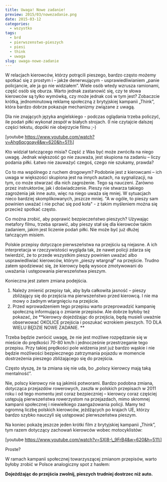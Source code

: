 ```yaml
---
title: Uwaga! Nowe zadanie!
preview: 2015/03/nowezadanie.png
date: 2015-03-12
categories:
  - wszystko
tags:
  - brd
  - pierwszenstwo-pieszych
  - piesi
  - think
  - uwaga
slug: uwaga-nowe-zadanie
---
```


W relacjach kierowców, którzy potrącili pieszego, bardzo często możemy spotkać się z prostym i – jakże denerwującym - usprawiedliwianiem „panie policjancie, ale ja go nie widziałem”. Wiele osób wtedy wzrusza ramionami, część osób się oburza. Warto jednak zastanowić się, czy te słowa kierowców są tylko wymówką, czy może jednak coś w tym jest? Zobaczcie krótką, jednominutową reklamę społeczną z brytyjskiej kampanii „Think”, która bardzo dobrze pokazuje mechanizmy związane z uwagą.

Dla nie znających języka angielskiego - podczas oglądania trzeba policzyć, ile podań piłki wykonał zespół w białych strojach. (I nie czytajcie dalszej części tekstu, dopóki nie obejrzycie filmu ;-)

\[youtube https://www.youtube.com/watch?v=Ahg6qcgoay4&w=620&h=511\]

Kto widział tańczącego misia? Część z Was być może zwróciła na niego uwagę. Jednak większość go nie zauważa, jest skupiona na zadaniu – liczy podania piłki. Łatwo nie zauważyć czegoś, czego nie szukamy, prawda?

Co to ma wspólnego z ruchem drogowym? Podobnie jest z kierowcami – ich uwaga w większości skupiona jest na innych autach, na sygnalizacji, na tym, co może stwarzać dla nich zagrożenie. Tego są nauczeni. Zarówno przez instruktorów, jak i doświadczenie. Pieszy nie stwarza takiego zagrożenia jak inne auto, więc na niego uważa się mniej. W sytuacjach nieco bardziej skomplikowanych, jeszcze mniej. "A w ogóle, to pieszy sam powinien uważać i nie pchać się pod koła" - z takim myśleniem można się przecież spotkać często.

Co można zrobić, aby poprawić bezpieczeństwo pieszych? Używając metafory filmu, trzeba sprawić, aby pieszy stał się dla kierowców takim zadaniem, jakim jest liczenie podań piłki. Nie może być już dłużej tańczącym misiem.

Polskie przepisy dotyczące pierwszeństwa na przejściu są niejasne. A ich interpretacja w rzeczywistości wygląda tak, że nawet policji zdarza się twierdzić, że to przede wszystkim pieszy powinien uważać albo usprawiedliwiać kierowców, którym „pieszy wtargnął” na przejście. Trudno zatem spodziewać się, że kierowcy będą wysoce zmotywowani do uważania i ustępowania pierwszeństwa pieszym.

Konieczna jest zatem zmiana podejścia.

1. Należy zmienić przepisy tak, aby była całkowita jasność – pieszy zbliżający się do przejścia ma pierwszeństwo przed kierowcą. I nie ma mowy o żadnym wtargnięciu na przejście.
2. Przed wprowadzeniem tego przepisu warto przeprowadzić kampanię społeczną informującą o zmianie przepisów. Ale dobrze byłoby też pokazać, że **kierowcy dojeżdżając do przejścia, będą musieli uważnie obserwować OKOLICE przejścia i poszukać wzrokiem pieszych. TO DLA WIELU BĘDZIE NOWE ZADANIE.
    **

Trzeba będzie zwrócić uwagę, że nie jest możliwe rozpędzanie się w mieście do prędkości 70-80 km/h i jednocześnie przestrzeganie tego przepisu. Przy takiej prędkości pole widzenia jest już bardzo wąskie i nie będzie możliwości bezpiecznego zatrzymania pojazdu w momencie dostrzeżenia pieszego zbliżającego się do przejścia. 

Często słyszę, że ta zmiana się nie uda, bo „polscy kierowcy mają taką mentalność”.

Nie, polscy kierowcy nie są jakimiś potworami. Bardzo podobna zmiana, dotycząca przejazdów rowerowych, zaszła w polskich przepisach w 2011 roku i od tego momentu jest coraz bezpieczniej – kierowcy coraz częściej ustępują pierwszeństwa rowerzystom na przejazdach, mimo skromnej kampanii społecznej i niewielkiego zaangażowania policji. Mamy też ogromną liczbę polskich kierowców, jeżdżących po krajach UE, którzy bardzo szybko nauczyli się ustępować pierwszeństwa pieszym.

Na koniec pokażę jeszcze jeden krótki film z brytyjskiej kampanii „Think”, tym razem dotyczący zachowań kierowców wobec motocyklistów:

\[youtube https://www.youtube.com/watch?v=SXI8-\_9FrB4&w=620&h=511\]

Proste?

W ramach kampanii społecznej towarzyszącej zmianom przepisów, warto byłoby zrobić w Polsce analogiczny spot z hasłem:

**Dojeżdżając do przejścia zwolnij, pieszych trudniej dostrzec niż auto.**
